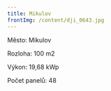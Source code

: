 ```yaml
---
title: Mikulov
frontImg: /content/dji_0643.jpg
---
```

Město: Mikulov

Rozloha:  100 m2

Výkon: 19,68 kWp

Počet panelů: 48